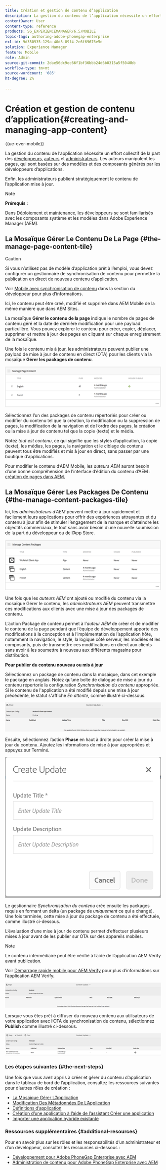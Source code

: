 ```yaml
---
title: Création et gestion de contenu d’application
description: La gestion du contenu de l’application nécessite un effort collectif de la part des développeurs, des auteurs de contenu et des administrateurs. Les auteurs manipulent les pages, qui sont basées sur des modèles et des composants générés par les développeurs d’applications.
contentOwner: User
content-type: reference
products: SG_EXPERIENCEMANAGER/6.5/MOBILE
topic-tags: authoring-adobe-phonegap-enterprise
exl-id: 9d350935-129a-40d3-89f4-2e6f69676e5e
solution: Experience Manager
feature: Mobile
role: Admin
source-git-commit: 2dae56dc9ec66f1bf36bbb24d6b0315a5f5040bb
workflow-type: tm+mt
source-wordcount: '685'
ht-degree: 2%

---
```


# Création et gestion de contenu d’application{#creating-and-managing-app-content}

{{ue-over-mobile}}

La gestion du contenu de l’application nécessite un effort collectif de la part des [développeurs](#developer), [auteurs](#author) et [administrateurs](#administrator). Les auteurs manipulent les pages, qui sont basées sur des modèles et des composants générés par les développeurs d’applications.

Enfin, les administrateurs publient stratégiquement le contenu de l’application mise à jour.

>[!NOTE]
>
>**Prérequis** :
>
>Dans [Déploiement et maintenance](/help/sites-deploying/deploy.md), les développeurs se sont familiarisés avec les composants système et les modèles dans Adobe Experience Manager (AEM).

## La Mosaïque Gérer Le Contenu De La Page {#the-manage-page-content-tile}

>[!CAUTION]
>
>Si vous n’utilisez pas de modèle d’application prêt à l’emploi, vous devez configurer un gestionnaire de synchronisation de contenu pour permettre la publication en direct de nouveau contenu d’application.
>
>Voir [Mobile avec synchronisation de contenu](/help/mobile/phonegap-contentsync.md) dans la section du développeur pour plus d’informations.

Ici, le contenu peut être créé, modifié et supprimé dans AEM Mobile de la même manière que dans AEM Sites.

La mosaïque **Gérer le contenu de la page** indique le nombre de pages de contenu géré et la date de dernière modification pour une payload particulière. Vous pouvez explorer le contenu pour créer, copier, déplacer, supprimer et mettre à jour des pages en cliquant sur chaque enregistrement de la mosaïque.

Une fois le contenu mis à jour, les administrateurs peuvent publier une payload de mise à jour de contenu en direct (OTA) pour les clients via la mosaïque **Gérer les packages de contenu**.

![chlimage_1-161](assets/chlimage_1-161.png)

Sélectionnez l’un des packages de contenu répertoriés pour créer ou modifier du contenu tel que la création, la modification ou la suppression de pages, la modification de la navigation et de l’ordre des pages, la création ou la mise à jour de contenu tel que la copie (texte) et le média.

Notez *tout est contenu*, ce qui signifie que les styles d’application, la copie (texte), les médias, les pages, la navigation et le ciblage du contenu peuvent tous être modifiés et mis à jour en direct, sans passer par une boutique d’applications.

Pour modifier le contenu d’AEM Mobile, les *auteurs AEM* auront besoin d’une bonne compréhension de l’interface d’édition du contenu d’AEM : [création de pages dans AEM.](/help/sites-authoring/qg-page-authoring.md)

## La Mosaïque Gérer Les Packages De Contenu {#the-manage-content-packages-tile}

Ici, les *administrateurs d’AEM* peuvent mettre à jour rapidement et facilement leurs applications pour offrir des expériences attrayantes et du contenu à jour afin de stimuler l’engagement de la marque et d’atteindre les objectifs commerciaux, le tout sans avoir besoin d’une nouvelle soumission de la part du développeur ou de l’App Store.

![chlimage_1-162](assets/chlimage_1-162.png)

Une fois que les *auteurs AEM* ont ajouté ou modifié du contenu via la mosaïque Gérer le contenu, les *administrateurs AEM* peuvent transmettre ces modifications aux clients avec une mise à jour des packages de contenu.

L’action Package de contenu permet à l’*auteur AEM* de créer et de modifier le contenu de la page pendant que l’équipe de développement apporte des modifications à la conception et à l’implémentation de l’application hôte, notamment la navigation, le style, la logique côté serveur, les modèles et les composants, puis de transmettre ces modifications en direct aux clients sans avoir à les soumettre à nouveau aux différents magasins pour distribution.

**Pour publier du contenu nouveau ou mis à jour**

Sélectionnez un package de contenu dans la mosaïque, dans cet exemple le package en anglais. Notez qu’une boîte de dialogue de mise à jour du contenu répertorie la configuration *Synchronisation du contenu* appropriée. Si le contenu de l&#39;application a été modifié depuis une mise à jour précédente, le statut s&#39;affiche *En attente*, comme illustré ci-dessous.

![chlimage_1-163](assets/chlimage_1-163.png)

Ensuite, sélectionnez l’action **Phase** en haut à droite pour créer la mise à jour du contenu. Ajoutez les informations de mise à jour appropriées et appuyez sur Terminé.

![chlimage_1-164](assets/chlimage_1-164.png)

Le gestionnaire *Synchronisation du contenu* crée ensuite les packages requis en formant un delta (un package de *uniquement* ce qui a changé). Une fois terminée, cette mise à jour du package de contenu a été effectuée, comme illustré ci-dessous.

L’évaluation d’une mise à jour de contenu permet d’effectuer plusieurs mises à jour avant de les publier sur OTA sur des appareils mobiles.

>[!NOTE]
>
>Le contenu intermédiaire peut être vérifié à l’aide de l’application AEM Verify avant publication.
>
>Voir [Démarrage rapide mobile pour AEM Verify](/help/mobile/phonegap-mobile-quickstart.md) pour plus d’informations sur l’application AEM Verify.

![chlimage_1-165](assets/chlimage_1-165.png)

Lorsque vous êtes prêt à diffuser du nouveau contenu aux utilisateurs de votre application avec l’OTA de synchronisation de contenu, sélectionnez **Publish** comme illustré ci-dessous.

![chlimage_1-166](assets/chlimage_1-166.png)

### Les étapes suivantes {#the-next-steps}

Une fois que vous avez appris à créer et gérer du contenu d’application dans le tableau de bord de l’application, consultez les ressources suivantes pour d’autres rôles de création :

* [La Mosaïque Gérer L’Application](/help/mobile/phonegap-app-details-tile.md)
* [Modification Des Métadonnées De L’Application](/help/mobile/phonegap-editmetadata.md)
* [Définitions d’application](/help/mobile/phonegap-app-definitions.md)
* [Création d’une application à l’aide de l’assistant Créer une application](/help/mobile/phonegap-create-new-app.md)
* [Importer une application hybride existante](/help/mobile/phonegap-adding-content-to-imported-app.md)

### Ressources supplémentaires {#additional-resources}

Pour en savoir plus sur les rôles et les responsabilités d’un administrateur et d’un développeur, consultez les ressources ci-dessous :

* [Développement pour Adobe PhoneGap Enterprise avec AEM](/help/mobile/developing-in-phonegap.md)
* [Administration de contenu pour Adobe PhoneGap Enterprise avec AEM](/help/mobile/administer-phonegap.md)
